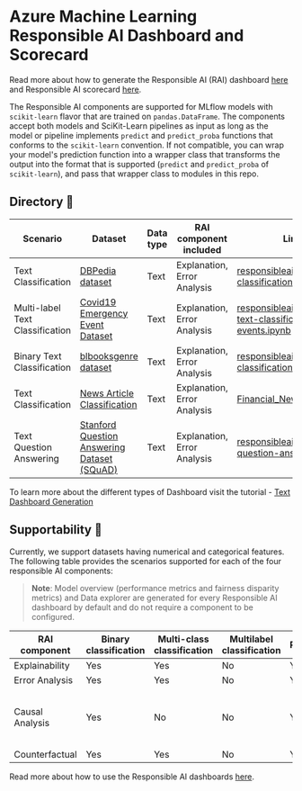 # Azure Machine Learning Responsible AI Dashboard and Scorecard 

Read more about how to generate the Responsible AI (RAI) dashboard [here](https://learn.microsoft.com/en-us/azure/machine-learning/how-to-responsible-ai-dashboard-sdk-cli?tabs=yaml) and Responsible AI scorecard [here](https://learn.microsoft.com/en-us/azure/machine-learning/how-to-responsible-ai-scorecard).

The Responsible AI components are supported for MLflow models with `scikit-learn` flavor that are trained on `pandas.DataFrame`.
The components accept both models and SciKit-Learn pipelines as input as long as the model or pipeline implements `predict` and `predict_proba` functions that conforms to the `scikit-learn` convention.
If not compatible, you can wrap your model's prediction function into a wrapper class that transforms the output into the format that is supported (`predict` and `predict_proba` of `scikit-learn`), and pass that wrapper class to modules in this repo.

## Directory 📖
 



| Scenario | Dataset | Data type | RAI component included | Link to sample | Documentation |
| --- | --- | --- | --- | --- | --- |
| Text Classification | [DBPedia dataset](https://huggingface.co/datasets/DeveloperOats/DBPedia_Classes) | Text | Explanation, Error Analysis | [responsibleaidashboard-text-classification-DBPedia.ipynb](./text/responsibleaidashboard-text-classification-DBPedia.ipynb) | [Text Dashboard Generation](https://learn.microsoft.com/en-us/azure/machine-learning/how-to-responsible-ai-text-dashboard?view=azureml-api-2) |
| Multi-label Text Classification | [Covid19 Emergency Event Dataset](https://huggingface.co/datasets/joelito/covid19_emergency_event) | Text | Explanation, Error Analysis | [responsibleaidashboard-multilabel-text-classification-covid-events.ipynb](./text/responsibleaidashboard-multilabel-text-classification-covid-events.ipynb) | [Text Dashboard Generation](https://learn.microsoft.com/en-us/azure/machine-learning/how-to-responsible-ai-text-dashboard?view=azureml-api-2) |
| Binary Text Classification | [blbooksgenre dataset](https://huggingface.co/datasets/blbooksgenre) | Text | Explanation, Error Analysis | [responsibleaidashboard-text-classification-blbooksgenre.ipynb](./responsibleaidashboard-text-classification-blbooksgenre.ipynb) | [Text Dashboard Generation](https://learn.microsoft.com/en-us/azure/machine-learning/how-to-responsible-ai-text-dashboard?view=azureml-api-2) |
| Text Classification | [News Article Classification](./text/responsibleaidashboard-text-classification-financial-news/Text_classification_dataset.xlsx) | Text | Explanation, Error Analysis | [Financial_News_Text_classifier.ipynb](./text/responsibleaidashboard-text-classification-financial-news/responsibleaidashboard-text-classification-financial-news.ipynb) | [Documentation](./text/responsibleaidashboard-text-classification-financial-news/readme.md) |
| Text Question Answering | [Stanford Question Answering Dataset (SQuAD)](https://huggingface.co/datasets/squad) | Text | Explanation, Error Analysis | [responsibleaidashboard-text-question-answering-squad.ipynb](./text/responsibleaidashboard-text-question-answering-squad.ipynb) | [Text Dashboard Generation](https://learn.microsoft.com/en-us/azure/machine-learning/how-to-responsible-ai-text-dashboard?view=azureml-api-2)|


To learn more about the different types of Dashboard visit the tutorial -
[Text Dashboard Generation](https://learn.microsoft.com/en-us/azure/machine-learning/how-to-responsible-ai-text-dashboard?view=azureml-api-2)


## Supportability 🧰
Currently, we support datasets having numerical and categorical features. The following table provides the scenarios supported for each of the four responsible AI components:
> **Note**: Model overview (performance metrics and fairness disparity metrics) and Data explorer are generated for every Responsible AI dashboard by default and do not require a component to be configured.

| RAI component | Binary classification | Multi-class classification | Multilabel classification | Regression | Timeseries forecasting | Categorical features | Text features | Image Features | Recommender Systems | Reinforcement Learning |
| --- | --- | --- | --- | --- | --- | --- | --- | --- | --- | -- |
| Explainability | Yes | Yes | No | Yes | No | Yes | Yes | Yes | No | No |
| Error Analysis | Yes | Yes | No | Yes | No | Yes | Yes | Yes | No | No |
| Causal Analysis | Yes | No | No | Yes | No | Yes (max 5 features due to computational cost) | No | No | No | No |
| Counterfactual | Yes | Yes | No | Yes | No | Yes | No | No | No | No |

Read more about how to use the Responsible AI dashboards [here](https://learn.microsoft.com/en-us/azure/machine-learning/how-to-responsible-ai-dashboard). 

